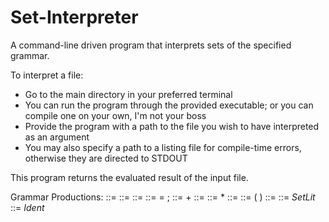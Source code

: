 # Set-Interpreter

A command-line driven program that interprets sets of the specified grammar.

To interpret a file:
  - Go to the main directory in your preferred terminal
  - You can run the program through the provided executable; or you can compile one on your own, I'm not your boss
  - Provide the program with a path to the file you wish to have interpreted as an argument
  - You may also specify a path to a listing file for compile-time errors, otherwise they are directed to STDOUT
  
This program returns the evaluated result of the input file.

Grammar Productions:
  <Prog>    ::= <StmtSeq>
  <StmtSeq> ::= <Stmt> <StmtSeq>
  <StmtSeq> ::= 
  <Stmt>    ::= <Id> = <Expr> ;
  <Expr>    ::= <Expr> + <Term>
  <Expr>    ::= <Term>
  <Term>    ::= <Term> * <Factor>
  <Term>    ::= <Factor>
  <Factor>  ::= ( <Expr> )
  <Factor>  ::= <Id>
  <Factor>  ::= *SetLit*
  <Id>      ::= *Ident*
